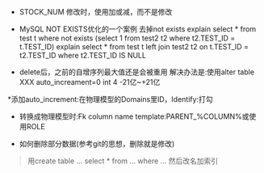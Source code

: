 * STOCK_NUM 修改时，使用加或减，而不是修改

* MySQL NOT EXISTS优化的一个案例 去掉not exists
  explain select * from test t where not exists (select 1 from test2 t2 where t2.TEST_ID = t.TEST_ID)
  explain select * from test t left join test2 t2 on t.TEST_ID = t2.TEST_ID where t2.TEST_ID IS NULL

* delete后，之前的自增序列最大值还是会被重用
解决办法是:使用alter table XXX auto_increament=0
int 4 -21亿~+21亿

*添加auto_increment:在物理模型的Domains里ID，Identify:打勾

* 转换成物理模型时:Fk column name template:PARENT_%COLUMN%或使用ROLE

* 如何删除部分数据(参考git的思想，删除就是修改)
> 用create table ... select * from ... where ... 然后改名加索引
  
